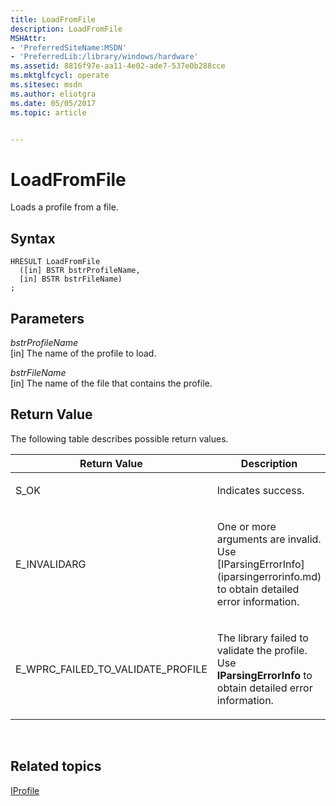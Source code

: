 ```yaml
---
title: LoadFromFile
description: LoadFromFile
MSHAttr:
- 'PreferredSiteName:MSDN'
- 'PreferredLib:/library/windows/hardware'
ms.assetid: 8816f97e-aa11-4e02-ade7-537e0b288cce
ms.mktglfcycl: operate
ms.sitesec: msdn
ms.author: eliotgra
ms.date: 05/05/2017
ms.topic: article


---
```


# LoadFromFile


Loads a profile from a file.

## Syntax


```
HRESULT LoadFromFile
  ([in] BSTR bstrProfileName,
  [in] BSTR bstrFileName)
;
```

## Parameters


<a href="" id="bstrprofilename"></a>*bstrProfileName*  
\[in\] The name of the profile to load.

<a href="" id="bstrfilename"></a>*bstrFileName*  
\[in\] The name of the file that contains the profile.

## Return Value


The following table describes possible return values.

<table>
<colgroup>
<col width="50%" />
<col width="50%" />
</colgroup>
<thead>
<tr class="header">
<th>Return Value</th>
<th>Description</th>
</tr>
</thead>
<tbody>
<tr class="odd">
<td><p>S_OK</p></td>
<td><p>Indicates success.</p></td>
</tr>
<tr class="even">
<td><p>E_INVALIDARG</p></td>
<td><p>One or more arguments are invalid. Use [IParsingErrorInfo](iparsingerrorinfo.md) to obtain detailed error information.</p></td>
</tr>
<tr class="odd">
<td><p>E_WPRC_FAILED_TO_VALIDATE_PROFILE</p></td>
<td><p>The library failed to validate the profile. Use <strong>IParsingErrorInfo</strong> to obtain detailed error information.</p></td>
</tr>
</tbody>
</table>

 

## Related topics


[IProfile](iprofile.md)

 

 







